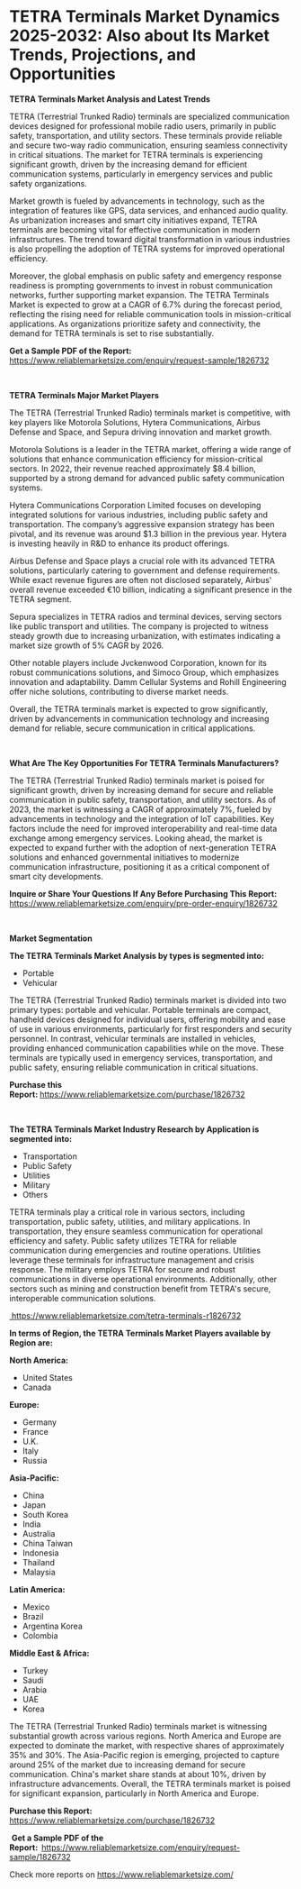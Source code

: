 <p><h1>TETRA Terminals Market Dynamics 2025-2032: Also about Its Market Trends, Projections, and Opportunities</h1></p><p><strong>TETRA Terminals Market Analysis and Latest Trends</strong></p>
<p><p>TETRA (Terrestrial Trunked Radio) terminals are specialized communication devices designed for professional mobile radio users, primarily in public safety, transportation, and utility sectors. These terminals provide reliable and secure two-way radio communication, ensuring seamless connectivity in critical situations. The market for TETRA terminals is experiencing significant growth, driven by the increasing demand for efficient communication systems, particularly in emergency services and public safety organizations.</p><p>Market growth is fueled by advancements in technology, such as the integration of features like GPS, data services, and enhanced audio quality. As urbanization increases and smart city initiatives expand, TETRA terminals are becoming vital for effective communication in modern infrastructures. The trend toward digital transformation in various industries is also propelling the adoption of TETRA systems for improved operational efficiency.</p><p>Moreover, the global emphasis on public safety and emergency response readiness is prompting governments to invest in robust communication networks, further supporting market expansion. The TETRA Terminals Market is expected to grow at a CAGR of 6.7% during the forecast period, reflecting the rising need for reliable communication tools in mission-critical applications. As organizations prioritize safety and connectivity, the demand for TETRA terminals is set to rise substantially.</p></p>
<p><strong>Get a Sample PDF of the Report:&nbsp;</strong> <a href="https://www.reliablemarketsize.com/enquiry/request-sample/1826732?utm_campaign=3072&utm_medium=2&utm_source=Github&utm_content=ia&utm_term=09042025&utm_id=tetra-terminals">https://www.reliablemarketsize.com/enquiry/request-sample/1826732</a></p>
<p>&nbsp;</p>
<p><strong>TETRA Terminals Major Market Players</strong></p>
<p><p>The TETRA (Terrestrial Trunked Radio) terminals market is competitive, with key players like Motorola Solutions, Hytera Communications, Airbus Defense and Space, and Sepura driving innovation and market growth. </p><p>Motorola Solutions is a leader in the TETRA market, offering a wide range of solutions that enhance communication efficiency for mission-critical sectors. In 2022, their revenue reached approximately $8.4 billion, supported by a strong demand for advanced public safety communication systems.</p><p>Hytera Communications Corporation Limited focuses on developing integrated solutions for various industries, including public safety and transportation. The company’s aggressive expansion strategy has been pivotal, and its revenue was around $1.3 billion in the previous year. Hytera is investing heavily in R&D to enhance its product offerings.</p><p>Airbus Defense and Space plays a crucial role with its advanced TETRA solutions, particularly catering to government and defense requirements. While exact revenue figures are often not disclosed separately, Airbus' overall revenue exceeded €10 billion, indicating a significant presence in the TETRA segment.</p><p>Sepura specializes in TETRA radios and terminal devices, serving sectors like public transport and utilities. The company is projected to witness steady growth due to increasing urbanization, with estimates indicating a market size growth of 5% CAGR by 2026.</p><p>Other notable players include Jvckenwood Corporation, known for its robust communications solutions, and Simoco Group, which emphasizes innovation and adaptability. Damm Cellular Systems and Rohill Engineering offer niche solutions, contributing to diverse market needs.</p><p>Overall, the TETRA terminals market is expected to grow significantly, driven by advancements in communication technology and increasing demand for reliable, secure communication in critical applications.</p></p>
<p>&nbsp;</p>
<p><strong>What Are The Key Opportunities For TETRA Terminals Manufacturers?</strong></p>
<p><p>The TETRA (Terrestrial Trunked Radio) terminals market is poised for significant growth, driven by increasing demand for secure and reliable communication in public safety, transportation, and utility sectors. As of 2023, the market is witnessing a CAGR of approximately 7%, fueled by advancements in technology and the integration of IoT capabilities. Key factors include the need for improved interoperability and real-time data exchange among emergency services. Looking ahead, the market is expected to expand further with the adoption of next-generation TETRA solutions and enhanced governmental initiatives to modernize communication infrastructure, positioning it as a critical component of smart city developments.</p></p>
<p><strong>Inquire or Share Your Questions If Any Before Purchasing This Report:</strong> <a href="https://www.reliablemarketsize.com/enquiry/pre-order-enquiry/1826732?utm_campaign=3072&utm_medium=2&utm_source=Github&utm_content=ia&utm_term=09042025&utm_id=tetra-terminals">https://www.reliablemarketsize.com/enquiry/pre-order-enquiry/1826732</a></p>
<p>&nbsp;</p>
<p><strong>Market Segmentation</strong></p>
<p><strong>The TETRA Terminals Market Analysis by types is segmented into:</strong></p>
<p><ul><li>Portable</li><li>Vehicular</li></ul></p>
<p><p>The TETRA (Terrestrial Trunked Radio) terminals market is divided into two primary types: portable and vehicular. Portable terminals are compact, handheld devices designed for individual users, offering mobility and ease of use in various environments, particularly for first responders and security personnel. In contrast, vehicular terminals are installed in vehicles, providing enhanced communication capabilities while on the move. These terminals are typically used in emergency services, transportation, and public safety, ensuring reliable communication in critical situations.</p></p>
<p><strong>Purchase this Report:&nbsp;</strong><a href="https://www.reliablemarketsize.com/purchase/1826732?utm_campaign=3072&utm_medium=2&utm_source=Github&utm_content=ia&utm_term=09042025&utm_id=tetra-terminals">https://www.reliablemarketsize.com/purchase/1826732</a></p>
<p>&nbsp;</p>
<p><strong>The TETRA Terminals Market Industry Research by Application is segmented into:</strong></p>
<p><ul><li>Transportation</li><li>Public Safety</li><li>Utilities</li><li>Military</li><li>Others</li></ul></p>
<p><p>TETRA terminals play a critical role in various sectors, including transportation, public safety, utilities, and military applications. In transportation, they ensure seamless communication for operational efficiency and safety. Public safety utilizes TETRA for reliable communication during emergencies and routine operations. Utilities leverage these terminals for infrastructure management and crisis response. The military employs TETRA for secure and robust communications in diverse operational environments. Additionally, other sectors such as mining and construction benefit from TETRA's secure, interoperable communication solutions.</p></p>
<p><a href="https://www.reliablemarketsize.com/tetra-terminals-r1826732?utm_campaign=3072&utm_medium=2&utm_source=Github&utm_content=ia&utm_term=09042025&utm_id=tetra-terminals">&nbsp;https://www.reliablemarketsize.com/tetra-terminals-r1826732</a></p>
<p><strong>In terms of Region, the TETRA Terminals Market Players available by Region are:</strong></p>
<p>
    <p> <strong> North America: </strong>
        <ul>
            <li>United States</li>
            <li>Canada</li>
        </ul>
        </p> 
    <p> <strong> Europe: </strong>
        <ul>
            <li>Germany</li>
            <li>France</li>
            <li>U.K.</li>
            <li>Italy</li>
            <li>Russia</li>
        </ul>
        </p> 
    <p> <strong> Asia-Pacific: </strong>
        <ul>
            <li>China</li>
            <li>Japan</li>
            <li>South Korea</li>
            <li>India</li>
            <li>Australia</li>
            <li>China Taiwan</li>
            <li>Indonesia</li>
            <li>Thailand</li>
            <li>Malaysia</li>
        </ul>
        </p> 
    <p> <strong> Latin America: </strong>
        <ul>
            <li>Mexico</li>
            <li>Brazil</li>
            <li>Argentina Korea</li>
            <li>Colombia</li>
        </ul>
        </p> 
    <p> <strong> Middle East & Africa: </strong>
        <ul>
            <li>Turkey</li>
            <li>Saudi</li>
            <li>Arabia</li>
            <li>UAE</li>
            <li>Korea</li>
        </ul>
    </p>
    </p>
<p><p>The TETRA (Terrestrial Trunked Radio) terminals market is witnessing substantial growth across various regions. North America and Europe are expected to dominate the market, with respective shares of approximately 35% and 30%. The Asia-Pacific region is emerging, projected to capture around 25% of the market due to increasing demand for secure communication. China's market share stands at about 10%, driven by infrastructure advancements. Overall, the TETRA terminals market is poised for significant expansion, particularly in North America and Europe.</p></p>
<p><strong>Purchase this Report: </strong><a href="https://www.reliablemarketsize.com/purchase/1826732?utm_campaign=3072&utm_medium=2&utm_source=Github&utm_content=ia&utm_term=09042025&utm_id=tetra-terminals">https://www.reliablemarketsize.com/purchase/1826732</a></p>
<p>&nbsp;<strong>Get a Sample PDF of the Report:&nbsp;&nbsp;</strong><a href="https://www.reliablemarketsize.com/enquiry/request-sample/1826732?utm_campaign=3072&utm_medium=2&utm_source=Github&utm_content=ia&utm_term=09042025&utm_id=tetra-terminals">https://www.reliablemarketsize.com/enquiry/request-sample/1826732</a></p>
<p><strong></strong></p>
<p>Check more reports on <a href="https://www.reliablemarketsize.com/?utm_campaign=3072&utm_medium=2&utm_source=Github&utm_content=ia&utm_term=09042025&utm_id=tetra-terminals">https://www.reliablemarketsize.com/</a></p>